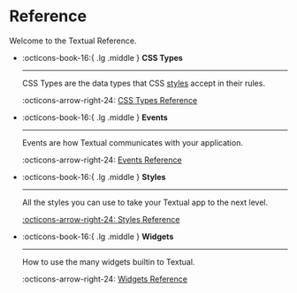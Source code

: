 # Reference

Welcome to the Textual Reference.

<div class="grid cards" markdown>

-   :octicons-book-16:{ .lg .middle } __CSS Types__

    ---

    CSS Types are the data types that CSS [styles](../styles/index.md) accept in their rules.

    :octicons-arrow-right-24: [CSS Types Reference](../css_types/index.md)


-   :octicons-book-16:{ .lg .middle } __Events__

    ---

    Events are how Textual communicates with your application.

    :octicons-arrow-right-24: [Events Reference](../events/index.md)


-   :octicons-book-16:{ .lg .middle } __Styles__

    ---

    All the styles you can use to take your Textual app to the next level.

    [:octicons-arrow-right-24: Styles Reference](../styles/index.md)


-   :octicons-book-16:{ .lg .middle } __Widgets__

    ---

    How to use the many widgets builtin to Textual.

    :octicons-arrow-right-24: [Widgets Reference](../widgets/index.md)

  

</div>
